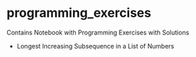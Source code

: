 # programming_exercises
Contains Notebook with Programming Exercises with Solutions

- Longest Increasing Subsequence in a List of Numbers
